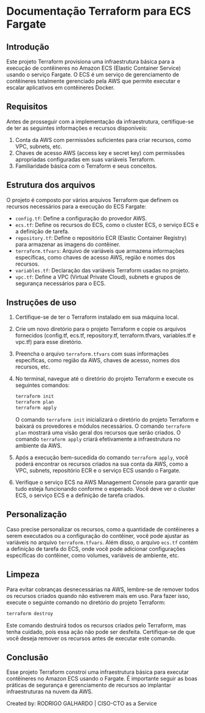 
# Documentação Terraform para ECS Fargate

## Introdução

Este projeto Terraform provisiona uma infraestrutura básica para a execução de contêineres no Amazon ECS (Elastic Container Service) usando o serviço Fargate. O ECS é um serviço de gerenciamento de contêineres totalmente gerenciado pela AWS que permite executar e escalar aplicativos em contêineres Docker.

## Requisitos

Antes de prosseguir com a implementação da infraestrutura, certifique-se de ter as seguintes informações e recursos disponíveis:

1. Conta da AWS com permissões suficientes para criar recursos, como VPC, subnets, etc.
2. Chaves de acesso AWS (access key e secret key) com permissões apropriadas configuradas em suas variáveis Terraform.
3. Familiaridade básica com o Terraform e seus conceitos.

## Estrutura dos arquivos

O projeto é composto por vários arquivos Terraform que definem os recursos necessários para a execução do ECS Fargate:

- `config.tf`: Define a configuração do provedor AWS.
- `ecs.tf`: Define os recursos do ECS, como o cluster ECS, o serviço ECS e a definição de tarefa.
- `repository.tf`: Define o repositório ECR (Elastic Container Registry) para armazenar as imagens do contêiner.
- `terraform.tfvars`: Arquivo de variáveis que armazena informações específicas, como chaves de acesso AWS, região e nomes dos recursos.
- `variables.tf`: Declaração das variáveis Terraform usadas no projeto.
- `vpc.tf`: Define a VPC (Virtual Private Cloud), subnets e grupos de segurança necessários para o ECS.

## Instruções de uso

1. Certifique-se de ter o Terraform instalado em sua máquina local.

2. Crie um novo diretório para o projeto Terraform e copie os arquivos fornecidos (config.tf, ecs.tf, repository.tf, terraform.tfvars, variables.tf e vpc.tf) para esse diretório.

3. Preencha o arquivo `terraform.tfvars` com suas informações específicas, como região da AWS, chaves de acesso, nomes dos recursos, etc.

4. No terminal, navegue até o diretório do projeto Terraform e execute os seguintes comandos:

   ```bash
   terraform init
   terraform plan
   terraform apply
   ```

   O comando `terraform init` inicializará o diretório do projeto Terraform e baixará os provedores e módulos necessários. O comando `terraform plan` mostrará uma visão geral dos recursos que serão criados. O comando `terraform apply` criará efetivamente a infraestrutura no ambiente da AWS.

5. Após a execução bem-sucedida do comando `terraform apply`, você poderá encontrar os recursos criados na sua conta da AWS, como a VPC, subnets, repositório ECR e o serviço ECS usando o Fargate.

6. Verifique o serviço ECS na AWS Management Console para garantir que tudo esteja funcionando conforme o esperado. Você deve ver o cluster ECS, o serviço ECS e a definição de tarefa criados.

## Personalização

Caso precise personalizar os recursos, como a quantidade de contêineres a serem executados ou a configuração do contêiner, você pode ajustar as variáveis no arquivo `terraform.tfvars`. Além disso, o arquivo `ecs.tf` contém a definição de tarefa do ECS, onde você pode adicionar configurações específicas do contêiner, como volumes, variáveis de ambiente, etc.

## Limpeza

Para evitar cobranças desnecessárias na AWS, lembre-se de remover todos os recursos criados quando não estiverem mais em uso. Para fazer isso, execute o seguinte comando no diretório do projeto Terraform:

```bash
terraform destroy
```

Este comando destruirá todos os recursos criados pelo Terraform, mas tenha cuidado, pois essa ação não pode ser desfeita. Certifique-se de que você deseja remover os recursos antes de executar este comando.

## Conclusão

Esse projeto Terraform constroi uma infraestrutura básica para executar contêineres no Amazon ECS usando o Fargate. É importante seguir as boas práticas de segurança e gerenciamento de recursos ao implantar infraestruturas na nuvem da AWS.

Created by: RODRIGO GALHARDO | CISO-CTO as a Service